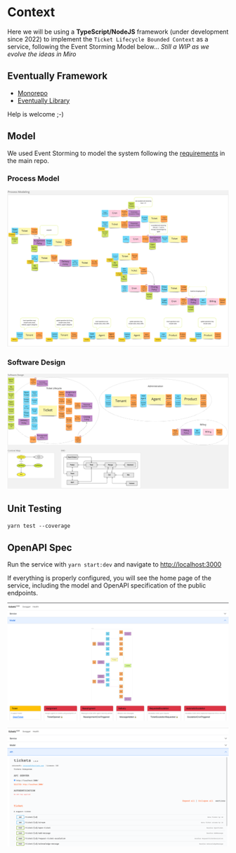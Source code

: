 # Context

Here we will be using a **TypeScript/NodeJS** framework (under development since 2022) to implement the `Ticket Lifecycle Bounded Context` as a service, following the Event Storming Model below... _Still a WIP as we evolve the ideas in Miro_

## Eventually Framework

- [Monorepo](https://github.com/Rotorsoft/eventually-monorepo)
- [Eventually Library](https://github.com/Rotorsoft/eventually-monorepo/blob/master/libs/eventually/README.md)

Help is welcome ;-)

## Model

We used Event Storming to model the system following the [requirements](../README.md) in the main repo.

### Process Model

![Process Model](./assets/process-model.png)

### Software Design

![Software Design](./assets/software-design.png)

## Unit Testing

`yarn test --coverage`

## OpenAPI Spec

Run the service with `yarn start:dev` and navigate to [http://localhost:3000](http://localhost:3000)

If everything is properly configured, you will see the home page of the service, including the model and OpenAPI specification of the public endpoints.

![Running Model](./assets/running-model.png)

![Running Swagger](./assets/running-swagger.png)
